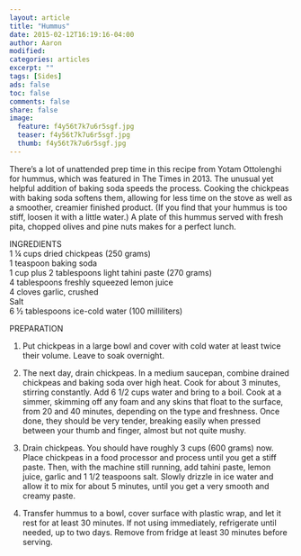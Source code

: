 ```yaml
---
layout: article
title: "Hummus"
date: 2015-02-12T16:19:16-04:00
author: Aaron
modified:
categories: articles
excerpt: ""
tags: [Sides]
ads: false
toc: false
comments: false
share: false
image:
  feature: f4y56t7k7u6r5sgf.jpg
  teaser: f4y56t7k7u6r5sgf.jpg
  thumb: f4y56t7k7u6r5sgf.jpg
---
```


There’s a lot of unattended prep time in this recipe from Yotam Ottolenghi for hummus, which was featured in The Times in 2013. The unusual yet helpful addition of baking soda speeds the process. Cooking the chickpeas with baking soda softens them, allowing for less time on the stove as well as a smoother, creamier finished product. (If you find that your hummus is too stiff, loosen it with a little water.) A plate of this hummus served with fresh pita, chopped olives and pine nuts makes for a perfect lunch.

INGREDIENTS  
1 ¼ cups dried chickpeas (250 grams)  
1 teaspoon baking soda  
1 cup plus 2 tablespoons light tahini paste (270 grams)  
4 tablespoons freshly squeezed lemon juice   
4 cloves garlic, crushed  
Salt  
6 ½ tablespoons ice-cold water (100 milliliters)  


PREPARATION  

1. Put chickpeas in a large bowl and cover with cold water at least twice their volume. Leave to soak overnight.

2. The next day, drain chickpeas. In a medium saucepan, combine drained chickpeas and baking soda over high heat. Cook for about 3 minutes, stirring constantly. Add 6 1/2 cups water and bring to a boil. Cook at a simmer, skimming off any foam and any skins that float to the surface, from 20 and 40 minutes, depending on the type and freshness. Once done, they should be very tender, breaking easily when pressed between your thumb and finger, almost but not quite mushy.

3. Drain chickpeas. You should have roughly 3 cups (600 grams) now. Place chickpeas in a food processor and process until you get a stiff paste. Then, with the machine still running, add tahini paste, lemon juice, garlic and 1 1/2 teaspoons salt. Slowly drizzle in ice water and allow it to mix for about 5 minutes, until you get a very smooth and creamy paste.

4. Transfer hummus to a bowl, cover surface with plastic wrap, and let it rest for at least 30 minutes. If not using immediately, refrigerate until needed, up to two days. Remove from fridge at least 30 minutes before serving.